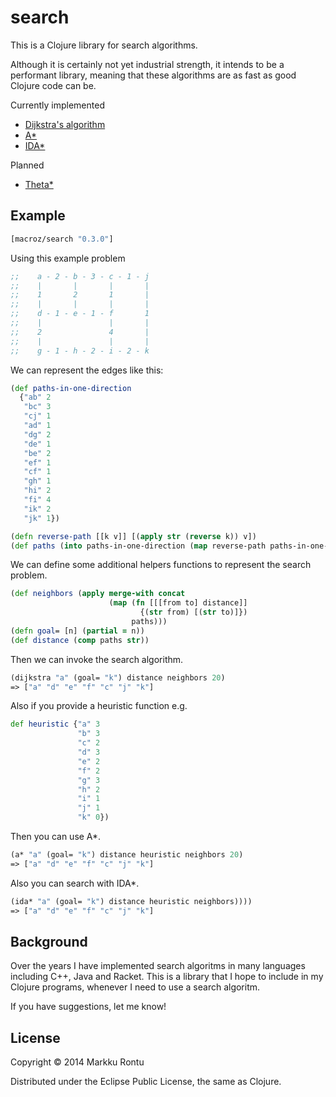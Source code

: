 search
======

This is a Clojure library for search algorithms. 

Although it is certainly not yet industrial strength, it intends to be a performant library, meaning that these algorithms are as fast as good Clojure code can be.

Currently implemented
  - [Dijkstra's algorithm](http://en.wikipedia.org/wiki/Dijkstra's_algorithm)
  - [A*](http://en.wikipedia.org/wiki/A*_search_algorithm)
  - [IDA*](http://en.wikipedia.org/wiki/IDA*)

Planned
  - [Theta*](http://en.wikipedia.org/wiki/Theta*)

Example
-------

```clj
[macroz/search "0.3.0"]
```

Using this example problem

```clj
;;    a - 2 - b - 3 - c - 1 - j
;;    |       |       |       |
;;    1       2       1       |
;;    |       |       |       |
;;    d - 1 - e - 1 - f       1
;;    |               |       |
;;    2               4       |
;;    |               |       |
;;    g - 1 - h - 2 - i - 2 - k
```

We can represent the edges like this:

```clj
(def paths-in-one-direction
  {"ab" 2
   "bc" 3
   "cj" 1
   "ad" 1
   "dg" 2
   "de" 1
   "be" 2
   "ef" 1
   "cf" 1
   "gh" 1
   "hi" 2
   "fi" 4
   "ik" 2
   "jk" 1})

(defn reverse-path [[k v]] [(apply str (reverse k)) v])
(def paths (into paths-in-one-direction (map reverse-path paths-in-one-direction)))
```

We can define some additional helpers functions to represent the search problem.

```clj
(def neighbors (apply merge-with concat
                      (map (fn [[[from to] distance]]
                             {(str from) [(str to)]})
                           paths)))
(defn goal= [n] (partial = n))
(def distance (comp paths str))
```

Then we can invoke the search algorithm.

```clj
(dijkstra "a" (goal= "k") distance neighbors 20)
=> ["a" "d" "e" "f" "c" "j" "k"]
```

Also if you provide a heuristic function e.g.

```clj
def heuristic {"a" 3
               "b" 3
               "c" 2
               "d" 3
               "e" 2
               "f" 2
               "g" 3
               "h" 2
               "i" 1
               "j" 1
               "k" 0})
```

Then you can use A*.

```clj
(a* "a" (goal= "k") distance heuristic neighbors 20)
=> ["a" "d" "e" "f" "c" "j" "k"]
```

Also you can search with IDA*.

```clj
(ida* "a" (goal= "k") distance heuristic neighbors))))
=> ["a" "d" "e" "f" "c" "j" "k"]
```

Background
----------

Over the years I have implemented search algoritms in many languages including C++, Java and Racket. This is a library that I hope to include in my Clojure programs, whenever I need to use a search algoritm.

If you have suggestions, let me know!

License
-------

Copyright © 2014 Markku Rontu

Distributed under the Eclipse Public License, the same as Clojure.
